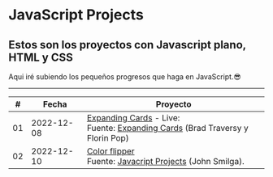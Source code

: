 # JavaScript Projects
## Estos son los proyectos con Javascript plano, HTML y CSS
Aqui iré subiendo los pequeños progresos que haga en JavaScript.😎
<hr>

|  #  | Fecha      | Proyecto                                                                                                                                                                                                                                                                                                                                                                                                                                              |
| :-: | ---------- | ------------------------------------------------------------------------------------------------------------------------------------------------------------------------------------------------------------------------------------------------------------------------------------------------------------------------------------------------------------------------------------------------------------------------------------------------------ |
| 01  | 2022-12-08 | [Expanding Cards](https://github.com/R4NU54/Javascript-projects/tree/main/Expanding-cards) - Live: [](https://r4nu54.github.io/Javascript-projects/Expanding-cards/) <br> Fuente: [Expanding Cards](https://github.com/bradtraversy/50projects50days/tree/master/expanding-cards) (Brad Traversy y Florin Pop) |
| 02  | 2022-12-10 | [Color flipper](https://github.com/R4NU54/Javascript-projects/tree/main/Color-flipper) <br> Fuente: [Javacript Projects](https://www.vanillajavascriptprojects.com/) (John Smilga). |


